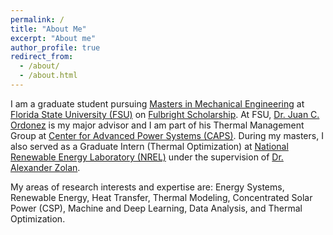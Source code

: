 ```yaml
---
permalink: /
title: "About Me"
excerpt: "About me"
author_profile: true
redirect_from: 
  - /about/
  - /about.html
---
```


I am a graduate student pursuing [Masters in Mechanical Engineering](https://www.eng.famu.fsu.edu/me) at [Florida State University (FSU)](https://www.fsu.edu/) on [Fulbright Scholarship](https://foreign.fulbrightonline.org/). At FSU, [Dr. Juan C. Ordonez](https://www.eng.famu.fsu.edu/me/people/ordonez-j) is my major advisor and I am part of his Thermal Management Group at [Center for Advanced Power Systems (CAPS)](https://www.caps.fsu.edu/). During my masters, I also served as a Graduate Intern (Thermal Optimization) at [National Renewable Energy Laboratory (NREL)](https://www.nrel.gov/) under the supervision of [Dr. Alexander Zolan](https://www.nrel.gov/research/staff/alexander-zolan.html). 

My areas of research interests and expertise are: Energy Systems, Renewable Energy, Heat Transfer, Thermal Modeling, Concentrated Solar Power (CSP), Machine and Deep Learning, Data Analysis, and Thermal Optimization. 

